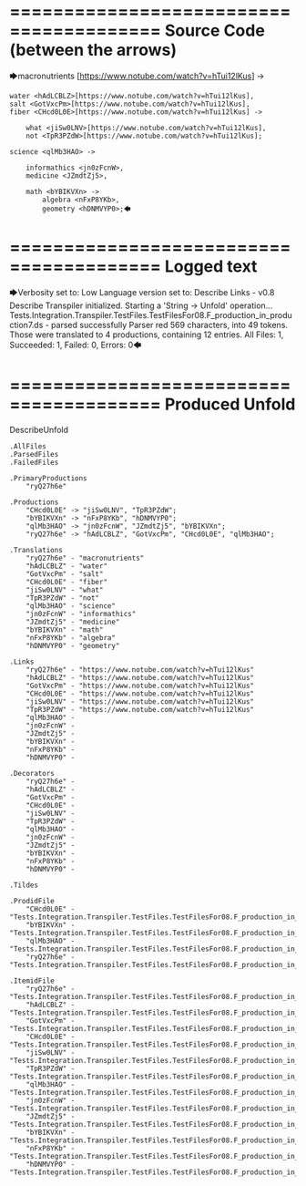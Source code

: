 ========================================
Source Code (between the arrows)
========================================

🡆macronutrients <ryQ27h6e>[https://www.notube.com/watch?v=hTui12lKus] ->

	water <hAdLCBLZ>[https://www.notube.com/watch?v=hTui12lKus],
    salt <GotVxcPm>[https://www.notube.com/watch?v=hTui12lKus],
    fiber <CHcd0L0E>[https://www.notube.com/watch?v=hTui12lKus] ->

        what <jiSw0LNV>[https://www.notube.com/watch?v=hTui12lKus],
        not <TpR3PZdW>[https://www.notube.com/watch?v=hTui12lKus];
	
	science <qlMb3HAO> ->
			
		informathics <jn0zFcnW>,
		medicine <JZmdtZj5>,
		
		math <bYBIKVXn> ->
			algebra <nFxP8YKb>,
			geometry <hDNMVYP0>;🡄

========================================
Logged text
========================================

🡆Verbosity set to: Low
Language version set to: Describe Links - v0.8
Describe Transpiler initialized.
Starting a 'String -> Unfold' operation...
Tests.Integration.Transpiler.TestFiles.TestFilesFor08.F_production_in_production7.ds - parsed successfully
Parser red 569 characters, into 49 tokens.
Those were translated to 4 productions, containing 12 entries.
All Files: 1, Succeeded: 1, Failed: 0, Errors: 0🡄

========================================
Produced Unfold
========================================

DescribeUnfold

    .AllFiles
    .ParsedFiles
    .FailedFiles

    .PrimaryProductions
        "ryQ27h6e" 

    .Productions
        "CHcd0L0E" -> "jiSw0LNV", "TpR3PZdW";
        "bYBIKVXn" -> "nFxP8YKb", "hDNMVYP0";
        "qlMb3HAO" -> "jn0zFcnW", "JZmdtZj5", "bYBIKVXn";
        "ryQ27h6e" -> "hAdLCBLZ", "GotVxcPm", "CHcd0L0E", "qlMb3HAO";

    .Translations
        "ryQ27h6e" - "macronutrients"
        "hAdLCBLZ" - "water"
        "GotVxcPm" - "salt"
        "CHcd0L0E" - "fiber"
        "jiSw0LNV" - "what"
        "TpR3PZdW" - "not"
        "qlMb3HAO" - "science"
        "jn0zFcnW" - "informathics"
        "JZmdtZj5" - "medicine"
        "bYBIKVXn" - "math"
        "nFxP8YKb" - "algebra"
        "hDNMVYP0" - "geometry"

    .Links
        "ryQ27h6e" - "https://www.notube.com/watch?v=hTui12lKus"
        "hAdLCBLZ" - "https://www.notube.com/watch?v=hTui12lKus"
        "GotVxcPm" - "https://www.notube.com/watch?v=hTui12lKus"
        "CHcd0L0E" - "https://www.notube.com/watch?v=hTui12lKus"
        "jiSw0LNV" - "https://www.notube.com/watch?v=hTui12lKus"
        "TpR3PZdW" - "https://www.notube.com/watch?v=hTui12lKus"
        "qlMb3HAO" - 
        "jn0zFcnW" - 
        "JZmdtZj5" - 
        "bYBIKVXn" - 
        "nFxP8YKb" - 
        "hDNMVYP0" - 

    .Decorators
        "ryQ27h6e" - 
        "hAdLCBLZ" - 
        "GotVxcPm" - 
        "CHcd0L0E" - 
        "jiSw0LNV" - 
        "TpR3PZdW" - 
        "qlMb3HAO" - 
        "jn0zFcnW" - 
        "JZmdtZj5" - 
        "bYBIKVXn" - 
        "nFxP8YKb" - 
        "hDNMVYP0" - 

    .Tildes

    .ProdidFile
        "CHcd0L0E" - "Tests.Integration.Transpiler.TestFiles.TestFilesFor08.F_production_in_production7.ds"
        "bYBIKVXn" - "Tests.Integration.Transpiler.TestFiles.TestFilesFor08.F_production_in_production7.ds"
        "qlMb3HAO" - "Tests.Integration.Transpiler.TestFiles.TestFilesFor08.F_production_in_production7.ds"
        "ryQ27h6e" - "Tests.Integration.Transpiler.TestFiles.TestFilesFor08.F_production_in_production7.ds"

    .ItemidFile
        "ryQ27h6e" - "Tests.Integration.Transpiler.TestFiles.TestFilesFor08.F_production_in_production7.ds"
        "hAdLCBLZ" - "Tests.Integration.Transpiler.TestFiles.TestFilesFor08.F_production_in_production7.ds"
        "GotVxcPm" - "Tests.Integration.Transpiler.TestFiles.TestFilesFor08.F_production_in_production7.ds"
        "CHcd0L0E" - "Tests.Integration.Transpiler.TestFiles.TestFilesFor08.F_production_in_production7.ds"
        "jiSw0LNV" - "Tests.Integration.Transpiler.TestFiles.TestFilesFor08.F_production_in_production7.ds"
        "TpR3PZdW" - "Tests.Integration.Transpiler.TestFiles.TestFilesFor08.F_production_in_production7.ds"
        "qlMb3HAO" - "Tests.Integration.Transpiler.TestFiles.TestFilesFor08.F_production_in_production7.ds"
        "jn0zFcnW" - "Tests.Integration.Transpiler.TestFiles.TestFilesFor08.F_production_in_production7.ds"
        "JZmdtZj5" - "Tests.Integration.Transpiler.TestFiles.TestFilesFor08.F_production_in_production7.ds"
        "bYBIKVXn" - "Tests.Integration.Transpiler.TestFiles.TestFilesFor08.F_production_in_production7.ds"
        "nFxP8YKb" - "Tests.Integration.Transpiler.TestFiles.TestFilesFor08.F_production_in_production7.ds"
        "hDNMVYP0" - "Tests.Integration.Transpiler.TestFiles.TestFilesFor08.F_production_in_production7.ds"

